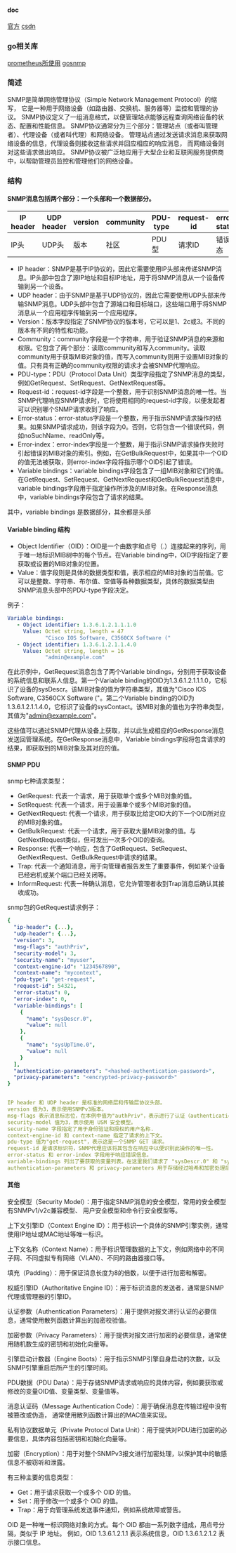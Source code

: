 #### doc
[官方](https://www.snmp.com/snmpv3/)
[csdn](https://blog.csdn.net/m0_52165864/article/details/127403056)


### go相关库
[prometheus所使用](https://github.com/prometheus/snmp_exporter)
[gosnmp](https://github.com/gosnmp/gosnmp)


### 简述
SNMP是简单网络管理协议（Simple Network Management Protocol）的缩写，
它是一种用于网络设备（如路由器、交换机、服务器等）监控和管理的协议。
SNMP协议定义了一组消息格式，以便管理站点能够远程查询网络设备的状态、配置和性能信息。
SNMP协议通常分为三个部分：管理站点（或者叫管理者）、代理设备（或者叫代理）和网络设备。
管理站点通过发送请求消息来获取网络设备的信息，代理设备则接收这些请求并回应相应的响应消息，
而网络设备则对这些请求做出响应。
SNMP协议被广泛地应用于大型企业和互联网服务提供商中，以帮助管理员监控和管理他们的网络设备。


### 结构


#### SNMP消息包括两个部分：一个头部和一个数据部分。
| IP header | UDP header | version | community | PDU-type | request-id | error-status | error-index | variable bindings |
| --- | --- | --- | --- | --- | --- | --- | --- | --- |
| IP头 | UDP头 | 版本 | 社区 | PDU型 | 请求ID | 错误状态 | 错误指数 | 变量绑定 |

- IP header：SNMP是基于IP协议的，因此它需要使用IP头部来传递SNMP消息。IP头部中包含了源IP地址和目标IP地址，用于将SNMP消息从一个设备传输到另一个设备。
- UDP header：由于SNMP是基于UDP协议的，因此它需要使用UDP头部来传输SNMP消息。UDP头部中包含了源端口和目标端口，这些端口用于将SNMP消息从一个应用程序传输到另一个应用程序。
- Version：版本字段指定了SNMP协议的版本号，它可以是1、2c或3。不同的版本有不同的特性和功能。
- Community：community字段是一个字符串，用于验证SNMP消息的来源和权限。它包含了两个部分：读取community和写入community。读取community用于获取MIB对象的值，而写入community则用于设置MIB对象的值。只有具有正确的community权限的请求才会被SNMP代理响应。
- PDU-type：PDU（Protocol Data Unit）类型字段指定了SNMP消息的类型，例如GetRequest、SetRequest、GetNextRequest等。
- Request-id：request-id字段是一个整数，用于识别SNMP消息的唯一性。当SNMP代理响应SNMP请求时，它将使用相同的request-id字段，以便发起者可以识别哪个SNMP请求收到了响应。
- Error-status：error-status字段是一个整数，用于指示SNMP请求操作的结果。如果SNMP请求成功，则该字段为0。否则，它将包含一个错误代码，例如noSuchName、readOnly等。
- Error-index：error-index字段是一个整数，用于指示SNMP请求操作失败时引起错误的MIB对象的索引。例如，在GetBulkRequest中，如果其中一个OID的值无法被获取，则error-index字段将指示哪个OID引起了错误。
- Variable bindings：variable bindings字段包含了一组MIB对象和它们的值。在GetRequest、SetRequest、GetNextRequest和GetBulkRequest消息中，variable bindings字段用于指定操作所涉及的MIB对象。在Response消息中，variable bindings字段包含了请求的结果。

其中，variable bindings 是数据部分，其余都是头部

#### Variable binding 结构
- Object Identifier（OID）：OID是一个由数字和点号（.）连接起来的序列，用于唯一地标识MIB树中的每个节点。在Variable binding中，OID字段指定了要获取或设置的MIB对象的位置。
- Value：值字段则是具体的数据类型和值，表示相应的MIB对象的当前值。它可以是整数、字符串、布尔值、空值等各种数据类型，具体的数据类型由SNMP消息头部中的PDU-type字段决定。

例子：
```yaml
Variable bindings:
   - Object identifier: 1.3.6.1.2.1.1.1.0
     Value: Octet string, length = 47
            "Cisco IOS Software, C3560CX Software ("
   - Object identifier: 1.3.6.1.2.1.1.4.0
     Value: Octet string, length = 16
            "admin@example.com"
```
在此示例中，GetRequest消息包含了两个Variable bindings，分别用于获取设备的系统信息和联系人信息。第一个Variable binding的OID为1.3.6.1.2.1.1.1.0，它标识了设备的sysDescr。该MIB对象的值为字符串类型，其值为"Cisco IOS Software, C3560CX Software ("。第二个Variable binding的OID为1.3.6.1.2.1.1.4.0，它标识了设备的sysContact。该MIB对象的值也为字符串类型，其值为"admin@example.com"。

这些值可以通过SNMP代理从设备上获取，并以此生成相应的GetResponse消息发送回管理系统。在GetResponse消息中，Variable bindings字段将包含请求的结果，即获取到的MIB对象及其对应的值。

#### SNMP PDU

snmp七种请求类型：
- GetRequest: 代表一个请求，用于获取单个或多个MIB对象的值。
- SetRequest: 代表一个请求，用于设置单个或多个MIB对象的值。
- GetNextRequest: 代表一个请求，用于获取比给定OID大的下一个OID所对应的MIB对象的值。
- GetBulkRequest: 代表一个请求，用于获取大量MIB对象的值。与GetNextRequest类似，但可发出一次多个OID的查询。
- Response: 代表一个响应，包含了GetRequest、SetRequest、GetNextRequest、GetBulkRequest中请求的结果。
- Trap: 代表一个通知消息，用于向管理者报告发生了重要事件，例如某个设备已经宕机或某个端口已经关闭等。
- InformRequest: 代表一种确认消息，它允许管理者收到Trap消息后确认其接收成功。
							


snmp包的GetRequest请求例子：
```yaml
{
  "ip-header": {...},
  "udp-header": {...},
  "version": 3,
  "msg-flags": "authPriv",
  "security-model": 3,
  "security-name": "myuser",
  "context-engine-id": "1234567890",
  "context-name": "mycontext",
  "pdu-type": "get-request",
  "request-id": 54321,
  "error-status": 0,
  "error-index": 0,
  "variable-bindings": [
    {
      "name": "sysDescr.0",
      "value": null
    },
    {
      "name": "sysUpTime.0",
      "value": null
    }
  ],
  "authentication-parameters": "<hashed-authentication-password>",
  "privacy-parameters": "<encrypted-privacy-password>"
}


IP header 和 UDP header 是标准的网络层和传输层协议头部。
version 值为3，表示使用SNMPv3版本。
msg-flags 表示消息标志位，在本例中值为"authPriv"，表示进行了认证（authentication）和加密（privacy）。
security-model 值为3，表示使用 USM 安全模型。
security-name 字段指定了用于身份验证和授权的用户名称.
context-engine-id 和 context-name 指定了请求的上下文。
pdu-type 值为"get-request"，表示这是一个SNMP GET 请求。
request-id 是请求标识符，SNMP代理应该将其包含在响应中以便识别此操作的唯一性。
error-status 和 error-index 字段用于响应错误信息。
variable-bindings 列出了要获取的变量列表。在这里我们请求了 "sysDescr.0" 和 "sysUpTime.0" 这两个系统描述变量。
authentication-parameters 和 privacy-parameters 用于存储经过哈希和加密处理后的密码，以保证通信过程的安全性。
```





#### 其他
安全模型（Security Model）：用于指定SNMP消息的安全模型，常用的安全模型有SNMPv1/v2c兼容模型、
用户安全模型和命令行安全模型等。

上下文引擎ID（Context Engine ID）：用于标识一个具体的SNMP引擎实例，通常使用IP地址或MAC地址等唯一标识。

上下文名称（Context Name）：用于标识管理数据的上下文，例如网络中的不同子网、不同虚拟专有网络（VLAN）、不同的路由器接口等。

填充（Padding）：用于保证消息长度为8的倍数，以便于进行加密和解密。

权威引擎ID（Authoritative Engine ID）：用于标识消息的发送者，通常是SNMP代理或管理器的引擎ID。

认证参数（Authentication Parameters）：用于提供对报文进行认证的必要信息，通常使用散列函数计算出的加密校验值。

加密参数（Privacy Parameters）：用于提供对报文进行加密的必要信息，通常使用随机数生成的密钥和初始化向量等。

引擎启动计数器（Engine Boots）：用于指示SNMP引擎自身启动的次数，以及SNMP引擎重启后所产生的引擎时间。

PDU数据（PDU Data）：用于存储SNMP请求或响应的具体内容，例如要获取或修改的变量OID值、变量类型、变量值等。

消息认证码（Message Authentication Code）：用于确保消息在传输过程中没有被篡改或伪造，
通常使用散列函数计算出的MAC值来实现。

私有协议数据单元（Private Protocol Data Unit）：用于提供对PDU进行加密的必要信息，具体内容包括密钥和初始化向量等。

加密（Encryption）：用于对整个SNMPv3报文进行加密处理，以保护其中的敏感信息不被窃听和泄露。






有三种主要的信息类型：

- Get：用于请求获取一个或多个 OID 的值。
- Set：用于修改一个或多个 OID 的值。
- Trap：用于向管理系统发送事件通知，例如系统故障或警告。

OID 是一种唯一标识网络对象的方式。每个 OID 都由一系列数字组成，用点号分隔，类似于 IP 地址。
例如，OID 1.3.6.1.2.1.1 表示系统信息，OID 1.3.6.1.2.1.2 表示接口信息。

